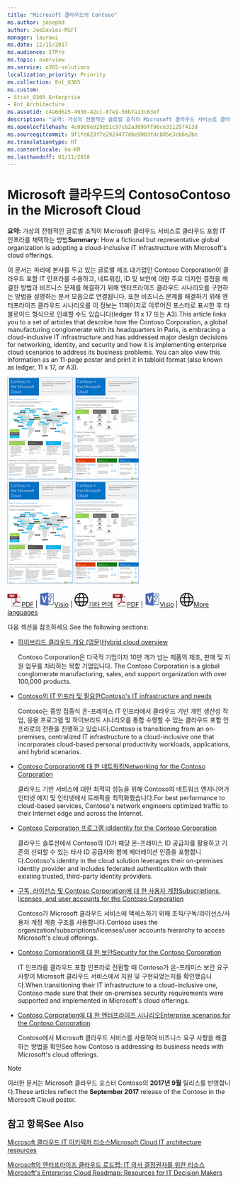 ```yaml
---
title: "Microsoft 클라우드의 Contoso"
ms.author: josephd
author: JoeDavies-MSFT
manager: laurawi
ms.date: 12/15/2017
ms.audience: ITPro
ms.topic: overview
ms.service: o365-solutions
localization_priority: Priority
ms.collection: Ent_O365
ms.custom:
- Strat_O365_Enterprise
- Ent_Architecture
ms.assetid: c4a6d625-4938-42cc-87e1-56b7a13c63ef
description: "요약: 가상의 전형적인 글로벌 조직이 Microsoft 클라우드 서비스로 클라우드 포함 IT 인프라를 채택하는 방법"
ms.openlocfilehash: 4c0969e929851c97c62a3099ff90ce311297413d
ms.sourcegitcommit: 9f1fe023f7e2924477d6e9003fdc805e3cb6e2be
ms.translationtype: HT
ms.contentlocale: ko-KR
ms.lasthandoff: 01/11/2018
---
```

# <a name="contoso-in-the-microsoft-cloud"></a><span data-ttu-id="099f3-103">Microsoft 클라우드의 Contoso</span><span class="sxs-lookup"><span data-stu-id="099f3-103">Contoso in the Microsoft Cloud</span></span>

 <span data-ttu-id="099f3-104">**요약:** 가상의 전형적인 글로벌 조직이 Microsoft 클라우드 서비스로 클라우드 포함 IT 인프라를 채택하는 방법</span><span class="sxs-lookup"><span data-stu-id="099f3-104">**Summary:** How a fictional but representative global organization is adopting a cloud-inclusive IT infrastructure with Microsoft's cloud offerings.</span></span>
  
<span data-ttu-id="099f3-p101">이 문서는 파리에 본사를 두고 있는 글로벌 제조 대기업인 Contoso Corporation이 클라우드 포함 IT 인프라를 수용하고, 네트워킹, ID 및 보안에 대한 주요 디자인 결정을 해결한 방법과 비즈니스 문제를 해결하기 위해 엔터프라이즈 클라우드 시나리오를 구현하는 방법을 설명하는 문서 모음으로 연결됩니다. 또한 비즈니스 문제를 해결하기 위해 엔터프라이즈 클라우드 시나리오를 이 정보는 11페이지로 이루어진 포스터로 표시한 후 타블로이드 형식으로 인쇄할 수도 있습니다(ledger 11 x 17 또는 A3).</span><span class="sxs-lookup"><span data-stu-id="099f3-p101">This article links you to a set of articles that describe how the Contoso Corporation, a global manufacturing conglomerate with its headquarters in Paris, is embracing a cloud-inclusive IT infrastructure and has addressed major design decisions for networking, identity, and security and how it is implementing enterprise cloud scenarios to address its business problems. You can also view this information as an 11-page poster and print it in tabloid format (also known as ledger, 11 x 17, or A3).</span></span>
  
<span data-ttu-id="099f3-107">[![Microsoft 클라우드 포스터의 Contoso 축소판 이미지입니다.](images/Contoso_Poster/Thumbnail.png)](https://www.microsoft.com/download/details.aspx?id=54427)</span><span class="sxs-lookup"><span data-stu-id="099f3-107">[![Thumb image of the Contoso in the Microsoft Cloud poster.](images/Contoso_Poster/Thumbnail.png)](https://www.microsoft.com/download/details.aspx?id=54427)</span></span>
  
<span data-ttu-id="099f3-108">![PDF 파일](images/Common_Images/PDFIcon.png)[PDF](https://go.microsoft.com/fwlink/p/?linkid=842085)  | ![Visio 파일](images/Common_Images/VisioIcon.png)[Visio](https://go.microsoft.com/fwlink/p/?linkid=842086)  | ![다른 언어 버전으로 페이지 보기](images/Common_Images/GlobeIcon.png)[기타 언어](https://www.microsoft.com/download/details.aspx?id=54427)</span><span class="sxs-lookup"><span data-stu-id="099f3-108">![PDF file](images/Common_Images/PDFIcon.png)[PDF](https://go.microsoft.com/fwlink/p/?linkid=842085)  | ![Visio file](images/Common_Images/VisioIcon.png)[Visio](https://go.microsoft.com/fwlink/p/?linkid=842086)  | ![See a page with versions in additional languages](images/Common_Images/GlobeIcon.png)[More languages](https://www.microsoft.com/download/details.aspx?id=54427)</span></span>
  
<span data-ttu-id="099f3-109">다음 섹션을 참조하세요.</span><span class="sxs-lookup"><span data-stu-id="099f3-109">See the following sections:</span></span>
  
- [<span data-ttu-id="099f3-110">하이브리드 클라우드 개요 (영문)</span><span class="sxs-lookup"><span data-stu-id="099f3-110">Hybrid cloud overview</span></span>](hybrid-cloud-overview.md)
    
    <span data-ttu-id="099f3-111">Contoso Corporation은 다국적 기업이자 10만 개가 넘는 제품의 제조, 판매 및 지원 업무를 처리하는 복합 기업입니다. </span><span class="sxs-lookup"><span data-stu-id="099f3-111">The Contoso Corporation is a global conglomerate manufacturing, sales, and support organization with over 100,000 products.</span></span>
    
- [<span data-ttu-id="099f3-112">Contoso의 IT 인프라 및 필요한</span><span class="sxs-lookup"><span data-stu-id="099f3-112">Contoso's IT infrastructure and needs</span></span>](contoso-it-infrastructure-and-needs.md)
    
    <span data-ttu-id="099f3-113">Contoso는 중앙 집중식 온-프레미스 IT 인프라에서 클라우드 기반 개인 생산성 작업, 응용 프로그램 및 하이브리드 시나리오를 통합 수행할 수 있는 클라우드 포함 인프라로의 전환을 진행하고 있습니다.</span><span class="sxs-lookup"><span data-stu-id="099f3-113">Contoso is transitioning from an on-premises, centralized IT infrastructure to a cloud-inclusive one that incorporates cloud-based personal productivity workloads, applications, and hybrid scenarios.</span></span>
    
- [<span data-ttu-id="099f3-114">Contoso Corporation에 대 한 네트워킹</span><span class="sxs-lookup"><span data-stu-id="099f3-114">Networking for the Contoso Corporation</span></span>](networking-for-the-contoso-corporation.md)
    
    <span data-ttu-id="099f3-115">클라우드 기반 서비스에 대한 최적의 성능을 위해 Contoso의 네트워크 엔지니어가 인터넷 에지 및 인터넷에서 트래픽을 최적화했습니다.</span><span class="sxs-lookup"><span data-stu-id="099f3-115">For best performance to cloud-based services, Contoso's network engineers optimized traffic to their Internet edge and across the Internet.</span></span>
    
- [<span data-ttu-id="099f3-116">Contoso Corporation 프로그램 id</span><span class="sxs-lookup"><span data-stu-id="099f3-116">Identity for the Contoso Corporation</span></span>](identity-for-the-contoso-corporation.md)
    
    <span data-ttu-id="099f3-117">클라우드 솔루션에서 Contoso의 ID가 해당 온-프레미스 ID 공급자를 활용하고 기존의 신뢰할 수 있는 타사 ID 공급자와 함께 페더레이션 인증을 포함합니다.</span><span class="sxs-lookup"><span data-stu-id="099f3-117">Contoso's identity in the cloud solution leverages their on-premises identity provider and includes federated authentication with their existing trusted, third-party identity providers.</span></span>
    
- [<span data-ttu-id="099f3-118">구독, 라이선스 및 Contoso Corporation에 대 한 사용자 계정</span><span class="sxs-lookup"><span data-stu-id="099f3-118">Subscriptions, licenses, and user accounts for the Contoso Corporation</span></span>](subscriptions-licenses-and-user-accounts-for-the-contoso-corporation.md)
    
    <span data-ttu-id="099f3-119">Contoso가 Microsoft 클라우드 서비스에 액세스하기 위해 조직/구독/라이선스/사용자 계정 계층 구조를 사용합니다.</span><span class="sxs-lookup"><span data-stu-id="099f3-119">Contoso uses the organization/subscriptions/licenses/user accounts hierarchy to access Microsoft's cloud offerings.</span></span>
    
- [<span data-ttu-id="099f3-120">Contoso Corporation에 대 한 보안</span><span class="sxs-lookup"><span data-stu-id="099f3-120">Security for the Contoso Corporation</span></span>](security-for-the-contoso-corporation.md)
    
    <span data-ttu-id="099f3-121">IT 인프라를 클라우드 포함 인프라로 전환할 때 Contoso가 온-프레미스 보안 요구 사항이 Microsoft 클라우드 서비스에서 지원 및 구현되었는지를 확인했습니다.</span><span class="sxs-lookup"><span data-stu-id="099f3-121">When transitioning their IT infrastructure to a cloud-inclusive one, Contoso made sure that their on-premises security requirements were supported and implemented in Microsoft's cloud offerings.</span></span>
    
- [<span data-ttu-id="099f3-122">Contoso Corporation에 대 한 엔터프라이즈 시나리오</span><span class="sxs-lookup"><span data-stu-id="099f3-122">Enterprise scenarios for the Contoso Corporation</span></span>](enterprise-scenarios-for-the-contoso-corporation.md)
    
    <span data-ttu-id="099f3-123">Contoso에서 Microsoft 클라우드 서비스를 사용하여 비즈니스 요구 사항을 해결하는 방법을 확인</span><span class="sxs-lookup"><span data-stu-id="099f3-123">See how Contoso is addressing its business needs with Microsoft's cloud offerings.</span></span>
    
> [!NOTE]
> <span data-ttu-id="099f3-124">이러한 문서는 Microsoft 클라우드 포스터 Contoso의 **2017년 9월** 릴리스를 반영합니다.</span><span class="sxs-lookup"><span data-stu-id="099f3-124">These articles reflect the **September 2017** release of the Contoso in the Microsoft Cloud poster.</span></span>
  
## <a name="see-also"></a><span data-ttu-id="099f3-125">참고 항목</span><span class="sxs-lookup"><span data-stu-id="099f3-125">See Also</span></span>

[<span data-ttu-id="099f3-126">Microsoft 클라우드 IT 아키텍처 리소스</span><span class="sxs-lookup"><span data-stu-id="099f3-126">Microsoft Cloud IT architecture resources</span></span>](microsoft-cloud-it-architecture-resources.md)

<span data-ttu-id="099f3-127">[Microsoft의 엔터프라이즈 클라우드 로드맵: IT 의사 결정권자를 위한 리소스](https://sway.com/FJ2xsyWtkJc2taRD)</span><span class="sxs-lookup"><span data-stu-id="099f3-127">[Microsoft's Enterprise Cloud Roadmap: Resources for IT Decision Makers](https://sway.com/FJ2xsyWtkJc2taRD)</span></span>



